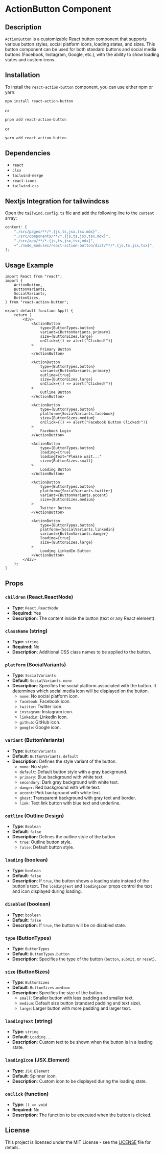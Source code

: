 # ActionButton Component

## Description

`ActionButton` is a customizable React button component that supports various button styles, social platform icons, loading states, and sizes. This button component can be used for both standard buttons and social media buttons (Facebook, Instagram, Google, etc.), with the ability to show loading states and custom icons.

## Installation

To install the `react-action-button` component, you can use either npm or yarn:

```bash
npm install react-action-button
```

or

```bash
pnpm add react-action-button
```

or

```bash
yarn add react-action-button
```

## Dependencies

-   `react`
-   `clsx`
-   `tailwind-merge`
-   `react-icons`
-   `tailwind-css`

## Nextjs Integration for tailwindcss

Open the `tailwind.config.ts` file and add the following line to the `content` array:

```js
content: [
    "./src/pages/**/*.{js,ts,jsx,tsx,mdx}",
    "./src/components/**/*.{js,ts,jsx,tsx,mdx}",
    "./src/app/**/*.{js,ts,jsx,tsx,mdx}",
    +"./node_modules/react-action-button/dist/**/*.{js,ts,jsx,tsx}",
];
```

## Usage Example

```tsx
import React from "react";
import {
    ActionButton,
    ButtonVariants,
    SocialVariants,
    ButtonSizes,
} from "react-action-button";

export default function App() {
    return (
        <div>
            <ActionButton
                type={ButtonTypes.button}
                variant={ButtonVariants.primary}
                size={ButtonSizes.large}
                onClick={() => alert("Clicked!")}
            >
                Primary Button
            </ActionButton>

            <ActionButton
                type={ButtonTypes.button}
                variant={ButtonVariants.primary}
                outline={true}
                size={ButtonSizes.large}
                onClick={() => alert("Clicked!")}
            >
                Outline Button
            </ActionButton>

            <ActionButton
                type={ButtonTypes.button}
                platform={SocialVariants.facebook}
                size={ButtonSizes.medium}
                onClick={() => alert("Facebook Button Clicked!")}
            >
                Facebook Login
            </ActionButton>

            <ActionButton
                type={ButtonTypes.button}
                loading={true}
                loadingText="Please wait..."
                size={ButtonSizes.small}
            >
                Loading Button
            </ActionButton>

            <ActionButton
                type={ButtonTypes.button}
                platform={SocialVariants.twitter}
                variant={ButtonVariants.accent}
                size={ButtonSizes.medium}
            >
                Twitter Button
            </ActionButton>

            <ActionButton
                type={ButtonTypes.button}
                platform={SocialVariants.linkedin}
                variant={ButtonVariants.danger}
                loading={true}
                size={ButtonSizes.large}
            >
                Loading LinkedIn Button
            </ActionButton>
        </div>
    );
}
```

## Props

### `children` (React.ReactNode)

-   **Type**: `React.ReactNode`
-   **Required**: Yes
-   **Description**: The content inside the button (text or any React element).

### `className` (string)

-   **Type**: `string`
-   **Required**: No
-   **Description**: Additional CSS class names to be applied to the button.

### `platform` (SocialVariants)

-   **Type**: `SocialVariants`
-   **Default**: `SocialVariants.none`
-   **Description**: Specifies the social platform associated with the button. It determines which social media icon will be displayed on the button.
    -   `none`: No social platform icon.
    -   `facebook`: Facebook icon.
    -   `twitter`: Twitter icon.
    -   `instagram`: Instagram icon.
    -   `linkedin`: LinkedIn icon.
    -   `github`: GitHub icon.
    -   `google`: Google icon.

### `variant` (ButtonVariants)

-   **Type**: `ButtonVariants`
-   **Default**: `ButtonVariants.default`
-   **Description**: Defines the style variant of the button.
    -   `none`: No style.
    -   `default`: Default button style with a gray background.
    -   `primary`: Blue background with white text.
    -   `secondary`: Dark gray background with white text.
    -   `danger`: Red background with white text.
    -   `accent`: Pink background with white text.
    -   `ghost`: Transparent background with gray text and border.
    -   `link`: Text link button with blue text and underline.

### `outline` (Outline Design)

-   **Type**: `Boolean`
-   **Default**: `false`
-   **Description**: Defines the outline style of the button.
    -   `true`: Outline button style.
    -   `false`: Default button style.

### `loading` (boolean)

-   **Type**: `boolean`
-   **Default**: `false`
-   **Description**: If `true`, the button shows a loading state instead of the button's text. The `loadingText` and `loadingIcon` props control the text and icon displayed during loading.

### `disabled` (boolean)

-   **Type**: `boolean`
-   **Default**: `false`
-   **Description**: If `true`, the button will be on disabled state.

### `type` (ButtonTypes)

-   **Type**: `ButtonTypes`
-   **Default**: `ButtonTypes.button`
-   **Description**: Specifies the type of the button (`button`, `submit`, or `reset`).

### `size` (ButtonSizes)

-   **Type**: `ButtonSizes`
-   **Default**: `ButtonSizes.medium`
-   **Description**: Specifies the size of the button.
    -   `small`: Smaller button with less padding and smaller text.
    -   `medium`: Default size button (standard padding and text size).
    -   `large`: Larger button with more padding and larger text.

### `loadingText` (string)

-   **Type**: `string`
-   **Default**: `Loading...`
-   **Description**: Custom text to be shown when the button is in a loading state.

### `loadingIcon` (JSX.Element)

-   **Type**: `JSX.Element`
-   **Default**: Spinner icon.
-   **Description**: Custom icon to be displayed during the loading state.

### `onClick` (function)

-   **Type**: `() => void`
-   **Required**: No
-   **Description**: The function to be executed when the button is clicked.

## License

This project is licensed under the MIT License - see the [LICENSE](LICENSE) file for details.
